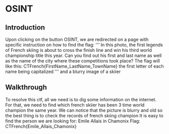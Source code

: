 # OSINT

## Introduction
Upon clicking on the button OSINT, we are redirected on a page with specific instruction on how to find the flag:
'''
In this photo, the first legends of French skiing is about to cross the finish line and win his third world championship title this year. Can you find out his first and last name as well as the name of the city where these competitions took place?
The flag will like this: 
CTFrench{FirstName_LastName_TownName}
the first letter of each name being capitalized
'''
and a blurry image of a skiier
## Walkthrough
To resolve this ctf, all we need is to dig some information on the internet.
For that, we need to find which french skiier has been 3 time world champion the same year.
We can notice that the picture is blurry and old so the best thing is to check the records of french skiing champion
It is easy to find the person we are looking for:
Emile Allais in Chamonix
Flag: CTFrench{Emile_Allais_Chamonix}

